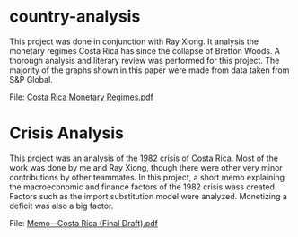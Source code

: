 # country-analysis
This project was done in conjunction with Ray Xiong. It analysis the monetary regimes Costa Rica has since the collapse of Bretton Woods. A thorough analysis and literary review was performed for this project. The majority of the graphs shown in this paper were made from data taken from S&amp;P Global.


File:  [Costa Rica Monetary Regimes.pdf](https://github.com/amezcua30e/country-analysis/files/15418520/Costa.Rica.Monetary.Regimes.pdf)


# Crisis Analysis
This project was an analysis of the 1982  crisis of Costa Rica. Most of the work was done by me and Ray Xiong, though there were other very minor contributions by other teammates. In this project, a short memo explaining the macroeconomic and finance factors of the 1982 crisis wass created. Factors such as the import substitution model were analyzed. Monetizing a deficit was also a big factor. 

File:  [Memo--Costa Rica (Final Draft).pdf](https://github.com/amezcua30e/country-analysis/files/15418702/Memo--Costa.Rica.Final.Draft.pdf)
